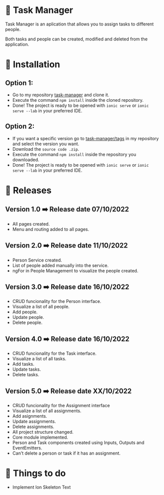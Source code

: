 # 📱 Task Manager
Task Manager is an aplication that allows you to assign tasks to different people.

Both tasks and people can be created, modified and deleted from the application.
# 🔌 Installation
## Option 1:
- Go to my repository [task-manager](https://github.com/SeryiDev/task-manager) and clone it.
- Execute the command `npm install` inside the cloned repository.
- Done! The project is ready to be opened with `ionic serve` or `ionic serve --lab` in your preferred IDE.
## Option 2:
- If you want a specific version go to [task-manager/tags](https://github.com/SeryiDev/task-manager/tags) in my repository and select the version you want.
- Download the `source code .zip`.
- Execute the command `npm install` inside the repository you downloaded.
- Done! The project is ready to be opened with `ionic serve` or `ionic serve --lab` in your preferred IDE.
# 📑 Releases
## Version 1.0 ➡️ Release date 07/10/2022
- All pages created.
- Menu and routing added to all pages.
## Version 2.0 ➡️ Release date 11/10/2022
- Person Service created.
- List of people added manually into the service.
- ngFor in People Management to visualize the people created.
## Version 3.0 ➡️ Release date 16/10/2022
- CRUD funcionality for the Person interface.
- Visualize a list of all people.
- Add people.
- Update people.
- Delete people.
## Version 4.0 ➡️ Release date 16/10/2022
- CRUD funcionality for the Task interface.
- Visualize a list of all tasks.
- Add tasks.
- Update tasks.
- Delete tasks.
## Version 5.0 ➡️ Release date XX/10/2022
- CRUD funcionality for the Assignment interface
- Visualize a list of all assignments.
- Add asignments.
- Update assignments.
- Delete assignments.
- All project structure changed.
- Core module implemented.
- Person and Task components created using Inputs, Outputs and EventEmitters.
- Can't delete a person or task if it has an assignment.
# 🔧 Things to do
- Implement Ion Skeleton Text
